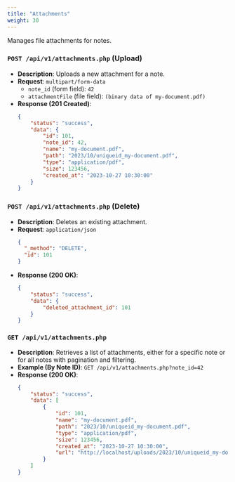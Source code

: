 ```yaml
---
title: "Attachments"
weight: 30
---
```


Manages file attachments for notes.

### `POST /api/v1/attachments.php` (Upload)
*   **Description**: Uploads a new attachment for a note.
*   **Request**: `multipart/form-data`
    - `note_id` (form field): `42`
    - `attachmentFile` (file field): `(binary data of my-document.pdf)`
*   **Response (201 Created)**:
    ```json
    {
        "status": "success",
        "data": {
            "id": 101,
            "note_id": 42,
            "name": "my-document.pdf",
            "path": "2023/10/uniqueid_my-document.pdf",
            "type": "application/pdf",
            "size": 123456,
            "created_at": "2023-10-27 10:30:00"
        }
    }
    ```

### `POST /api/v1/attachments.php` (Delete)
*   **Description**: Deletes an existing attachment.
*   **Request**: `application/json`
    ```json
    {
      "_method": "DELETE",
      "id": 101
    }
    ```
*   **Response (200 OK)**:
    ```json
    {
        "status": "success",
        "data": {
            "deleted_attachment_id": 101
        }
    }
    ```

### `GET /api/v1/attachments.php`
*   **Description**: Retrieves a list of attachments, either for a specific note or for all notes with pagination and filtering.
*   **Example (By Note ID)**: `GET /api/v1/attachments.php?note_id=42`
*   **Response (200 OK)**:
    ```json
    {
        "status": "success",
        "data": [
            {
                "id": 101,
                "name": "my-document.pdf",
                "path": "2023/10/uniqueid_my-document.pdf",
                "type": "application/pdf",
                "size": 123456,
                "created_at": "2023-10-27 10:30:00",
                "url": "http://localhost/uploads/2023/10/uniqueid_my-document.pdf"
            }
        ]
    }
    ```
